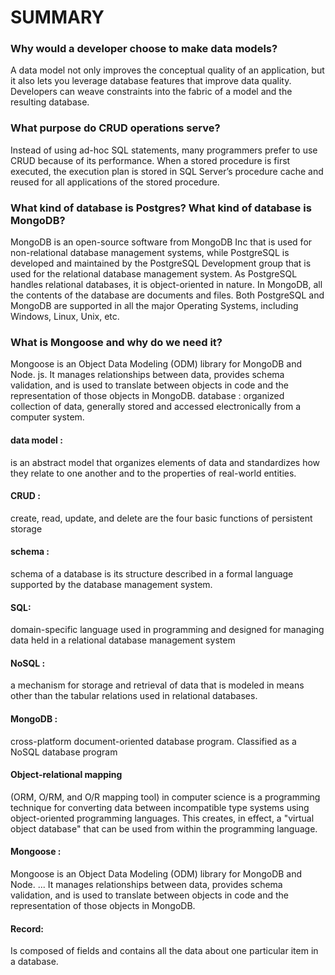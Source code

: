 # SUMMARY #

### Why would a developer choose to make data models?
A data model not only improves the conceptual quality of an application, but it also lets you leverage database features that improve data quality. Developers can weave constraints into the fabric of a model and the resulting database.

### What purpose do CRUD operations serve?
Instead of using ad-hoc SQL statements, many programmers prefer to use CRUD because of its performance. When a stored procedure is first executed, the execution plan is stored in SQL Server’s procedure cache and reused for all applications of the stored procedure.


### What kind of database is Postgres? What kind of database is MongoDB?
MongoDB is an open-source software from MongoDB Inc that is used for non-relational database management systems, while PostgreSQL is developed and maintained by the PostgreSQL Development group that is used for the relational database management system. As PostgreSQL handles relational databases, it is object-oriented in nature. In MongoDB, all the contents of the database are documents and files. Both PostgreSQL and MongoDB are supported in all the major Operating Systems, including Windows, Linux, Unix, etc.


### What is Mongoose and why do we need it?
Mongoose is an Object Data Modeling (ODM) library for MongoDB and Node. js. It manages relationships between data, provides schema validation, and is used to translate between objects in code and the representation of those objects in MongoDB.
database :
organized collection of data, generally stored and accessed electronically from a computer system.

#### data model :
is an abstract model that organizes elements of data and standardizes how they relate to one another and to the properties of real-world entities.

 #### CRUD :
create, read, update, and delete are the four basic functions of persistent storage

 #### schema :
schema of a database is its structure described in a formal language supported by the database management system.

 #### SQL:
domain-specific language used in programming and designed for managing data held in a relational database management system

 #### NoSQL :
a mechanism for storage and retrieval of data that is modeled in means other than the tabular relations used in relational databases.

 #### MongoDB :
cross-platform document-oriented database program. Classified as a NoSQL database program

 #### Object-relational mapping 
(ORM, O/RM, and O/R mapping tool) in computer science is a programming technique for converting data between incompatible type systems using object-oriented programming languages. This creates, in effect, a "virtual object database" that can be used from within the programming language.

#### Mongoose :
Mongoose is an Object Data Modeling (ODM) library for MongoDB and Node. ... It manages relationships between data, provides schema validation, and is used to translate between objects in code and the representation of those objects in MongoDB.

 #### Record:
Is composed of fields and contains all the data about one particular item in a database.
 
